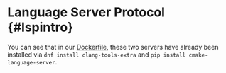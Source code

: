 # Language Server Protocol {#lspintro}
You can see that in our [Dockerfile](https://github.com/PUEOCollaboration/pueoBuilder/blob/main/Dockerfile),
these two servers have already been installed via `dnf install clang-tools-extra` and
`pip install cmake-language-server`.
